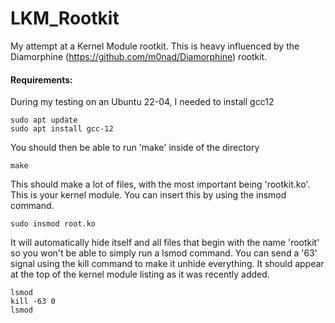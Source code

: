 # LKM_Rootkit

My attempt at a Kernel Module rootkit. This is heavy influenced by the Diamorphine (https://github.com/m0nad/Diamorphine) rootkit.  

#### Requirements:
During my testing on an Ubuntu 22-04, I needed to install gcc12  
```
sudo apt update
sudo apt install gcc-12
```

You should then be able to run 'make' inside of the directory
```
make
```

This should make a lot of files, with the most important being 'rootkit.ko'. This is your kernel module. You can insert this by using the insmod command.  
```
sudo insmod root.ko
```

It will automatically hide itself and all files that begin with the name 'rootkit' so you won't be able to simply run a lsmod command. You can send a '63' signal using the kill command to make it unhide everything. It should appear at the top of the kernel module listing as it was recently added.
```
lsmod
kill -63 0
lsmod
```
